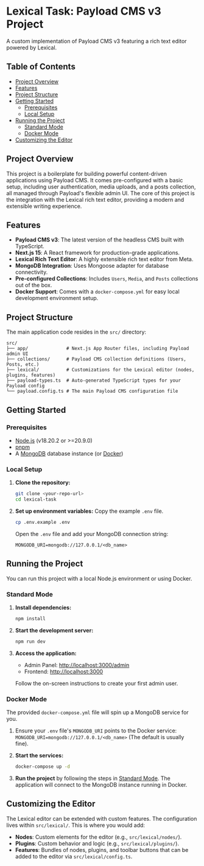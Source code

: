 # Lexical Task: Payload CMS v3 Project

A custom implementation of Payload CMS v3 featuring a rich text editor powered by Lexical.

## Table of Contents

- [Project Overview](#project-overview)
- [Features](#features)
- [Project Structure](#project-structure)
- [Getting Started](#getting-started)
  - [Prerequisites](#prerequisites)
  - [Local Setup](#local-setup)
- [Running the Project](#running-the-project)
  - [Standard Mode](#standard-mode)
  - [Docker Mode](#docker-mode)
- [Customizing the Editor](#customizing-the-editor)


## Project Overview

This project is a boilerplate for building powerful content-driven applications using Payload CMS. It comes pre-configured with a basic setup, including user authentication, media uploads, and a posts collection, all managed through Payload's flexible admin UI. The core of this project is the integration with the Lexical rich text editor, providing a modern and extensible writing experience.

## Features

- **Payload CMS v3**: The latest version of the headless CMS built with TypeScript.
- **Next.js 15**: A React framework for production-grade applications.
- **Lexical Rich Text Editor**: A highly extensible rich text editor from Meta.
- **MongoDB Integration**: Uses Mongoose adapter for database connectivity.
- **Pre-configured Collections**: Includes `Users`, `Media`, and `Posts` collections out of the box.
- **Docker Support**: Comes with a `docker-compose.yml` for easy local development environment setup.

## Project Structure

The main application code resides in the `src/` directory:

```
src/
├── app/              # Next.js App Router files, including Payload admin UI
├── collections/      # Payload CMS collection definitions (Users, Posts, etc.)
├── lexical/          # Customizations for the Lexical editor (nodes, plugins, features)
├── payload-types.ts  # Auto-generated TypeScript types for your Payload config
└── payload.config.ts # The main Payload CMS configuration file
```

## Getting Started

### Prerequisites

- [Node.js](https://nodejs.org/en/) (v18.20.2 or >=20.9.0)
- [pnpm](https://pnpm.io/installation)
- A [MongoDB](https://www.mongodb.com/try/download/community) database instance (or [Docker](https://www.docker.com/products/docker-desktop/))

### Local Setup

1.  **Clone the repository:**
    ```bash
    git clone <your-repo-url>
    cd lexical-task
    ```

2.  **Set up environment variables:**
    Copy the example `.env` file.
    ```bash
    cp .env.example .env
    ```
    Open the `.env` file and add your MongoDB connection string:
    ```
    MONGODB_URI=mongodb://127.0.0.1/<db_name>
    ```

## Running the Project

You can run this project with a local Node.js environment or using Docker.

### Standard Mode

1.  **Install dependencies:**
    ```bash
    npm install
    ```

2.  **Start the development server:**
    ```bash
    npm run dev
    ```

3.  **Access the application:**
    -   Admin Panel: [http://localhost:3000/admin](http://localhost:3000/admin)
    -   Frontend: [http://localhost:3000](http://localhost:3000)

    Follow the on-screen instructions to create your first admin user.

### Docker Mode

The provided `docker-compose.yml` file will spin up a MongoDB service for you.

1.  Ensure your `.env` file's `MONGODB_URI` points to the Docker service:
    `MONGODB_URI=mongodb://127.0.0.1/<db_name>` (The default is usually fine).

2.  **Start the services:**
    ```bash
    docker-compose up -d
    ```

3.  **Run the project** by following the steps in [Standard Mode](#standard-mode). The application will connect to the MongoDB instance running in Docker.

## Customizing the Editor

The Lexical editor can be extended with custom features. The configuration lives within `src/lexical/`. This is where you would add:
-   **Nodes**: Custom elements for the editor (e.g., `src/lexical/nodes/`).
-   **Plugins**: Custom behavior and logic (e.g., `src/lexical/plugins/`).
-   **Features**: Bundles of nodes, plugins, and toolbar buttons that can be added to the editor via `src/lexical/config.ts`.

